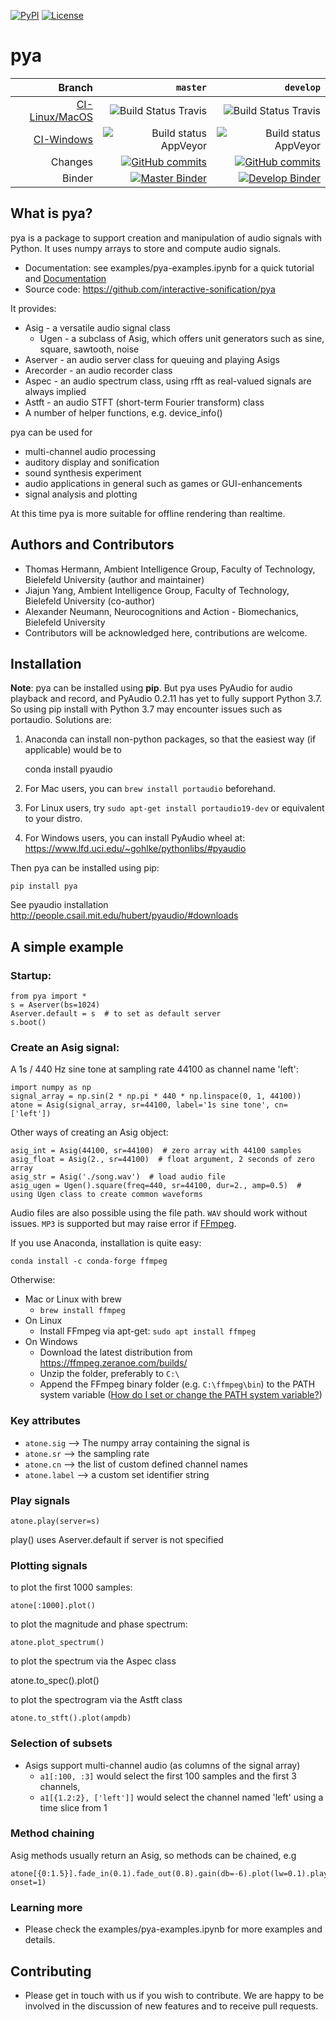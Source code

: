[![PyPI](https://img.shields.io/pypi/v/pya.svg)](https://pypi.org/project/pya)
[![License](https://img.shields.io/github/license/interactive-sonification/pya.svg)](LICENSE)

# pya

|Branch|`master`|`develop`|
|------:|--------:|---------:|
|[CI-Linux/MacOS](https://travis-ci.org/interactive-sonification/pya) | ![Build Status Travis](https://travis-ci.org/interactive-sonification/pya.svg?branch=master) | ![Build Status Travis](https://travis-ci.org/interactive-sonification/pya.svg?branch=develop) |
|[CI-Windows](https://ci.appveyor.com/project/aleneum/pya-b7gkx/)| ![Build status AppVeyor](https://ci.appveyor.com/api/projects/status/vn61qeri0uyxeedv/branch/master?svg=true) | ![Build status AppVeyor](https://ci.appveyor.com/api/projects/status/vn61qeri0uyxeedv/branch/develop?svg=true) | 
|Changes|[![GitHub commits](https://img.shields.io/github/commits-since/interactive-sonification/pya/v0.4.2/master.svg)](https://github.com/interactive-sonification/pya/compare/v0.4.2...master) | [![GitHub commits](https://img.shields.io/github/commits-since/interactive-sonification/pya/v0.4.2/develop.svg)](https://github.com/interactive-sonification/pya/compare/v0.4.2...develop) |
|Binder|[![Master Binder](https://mybinder.org/badge_logo.svg)](https://mybinder.org/v2/gh/interactive-sonification/pya/master?filepath=examples%2Fpya-examples.ipynb) | [![Develop Binder](https://mybinder.org/badge_logo.svg)](https://mybinder.org/v2/gh/interactive-sonification/pya/develop?filepath=examples%2Fpya-examples.ipynb) |

## What is pya?

pya is a package to support creation and manipulation of audio signals with Python.
It uses numpy arrays to store and compute audio signals.

  * Documentation: see examples/pya-examples.ipynb for a quick tutorial and [Documentation](https://interactive-sonification.github.io/pya/index.html)
  * Source code: https://github.com/interactive-sonification/pya

It provides:

  * Asig - a versatile audio signal class 
      * Ugen - a subclass of Asig, which offers unit generators 
        such as sine, square, sawtooth, noise
  * Aserver - an audio server class for queuing and playing Asigs
  * Arecorder - an audio recorder class
  * Aspec - an audio spectrum class, using rfft as real-valued signals are always implied
  * Astft - an audio STFT (short-term Fourier transform) class
  * A number of helper functions, e.g. device_info()

pya can be used for
* multi-channel audio processing
* auditory display and sonification
* sound synthesis experiment
* audio applications in general such as games or GUI-enhancements
* signal analysis and plotting
  
At this time pya is more suitable for offline rendering than realtime.

## Authors and Contributors

* Thomas Hermann, Ambient Intelligence Group, Faculty of Technology, Bielefeld University (author and maintainer)
* Jiajun Yang, Ambient Intelligence Group, Faculty of Technology, Bielefeld University (co-author)
* Alexander Neumann, Neurocognitions and Action - Biomechanics, Bielefeld University
* Contributors will be acknowledged here, contributions are welcome.

## Installation

<!-- **Disclaimer**: We are currently making sure that pya can be uploaded to PyPI, until then clone the master branch and from inside the pya directory install via `pip install -e .` -->

**Note**: pya can be installed using **pip**. But pya uses PyAudio for audio playback and record, and PyAudio 0.2.11 has yet to fully support Python 3.7. So using pip install with Python 3.7 may encounter issues such as portaudio. Solutions are:

1. Anaconda can install non-python packages, so that the easiest way (if applicable) would be to 

    conda install pyaudio

2. For Mac users, you can `brew install portaudio` beforehand. 

3. For Linux users, try `sudo apt-get install portaudio19-dev` or equivalent to your distro.

4. For Windows users, you can install PyAudio wheel at:
https://www.lfd.uci.edu/~gohlke/pythonlibs/#pyaudio

Then pya can be installed using pip:

    pip install pya


See pyaudio installation http://people.csail.mit.edu/hubert/pyaudio/#downloads

## A simple example

### Startup:

    from pya import *
    s = Aserver(bs=1024)
    Aserver.default = s  # to set as default server
    s.boot()   

### Create an Asig signal:

A 1s / 440 Hz sine tone at sampling rate 44100 as channel name 'left':

    import numpy as np
    signal_array = np.sin(2 * np.pi * 440 * np.linspace(0, 1, 44100))
    atone = Asig(signal_array, sr=44100, label='1s sine tone', cn=['left'])

Other ways of creating an Asig object:

    asig_int = Asig(44100, sr=44100)  # zero array with 44100 samples
    asig_float = Asig(2., sr=44100)  # float argument, 2 seconds of zero array
    asig_str = Asig('./song.wav')  # load audio file
    asig_ugen = Ugen().square(freq=440, sr=44100, dur=2., amp=0.5)  # using Ugen class to create common waveforms

Audio files are also possible using the file path. `WAV` should work without issues. `MP3` is supported but may raise error if [FFmpeg](https://ffmpeg.org/).

If you use Anaconda, installation is quite easy:

`conda install -c conda-forge ffmpeg`

Otherwise:

* Mac or Linux with brew
    - `brew install ffmpeg`
* On Linux
    - Install FFmpeg via apt-get: `sudo apt install ffmpeg`
* On Windows
    - Download the latest distribution from https://ffmpeg.zeranoe.com/builds/
    - Unzip the folder, preferably to `C:\`
    - Append the FFmpeg binary folder (e.g. `C:\ffmpeg\bin`) to the PATH system variable ([How do I set or change the PATH system variable?](https://www.java.com/en/download/help/path.xml))
### Key attributes
* `atone.sig`  --> The numpy array containing the signal is 
* `atone.sr`  --> the sampling rate
* `atone.cn` --> the list of custom defined channel names
* `atone.label` --> a custom set identifier string

### Play signals

    atone.play(server=s)  

play() uses Aserver.default if server is not specified

### Plotting signals

to plot the first 1000 samples:

    atone[:1000].plot()

to plot the magnitude and phase spectrum:

    atone.plot_spectrum()

to plot the spectrum via the Aspec class

   atone.to_spec().plot()

to plot the spectrogram via the Astft class

    atone.to_stft().plot(ampdb)

### Selection of subsets
* Asigs support multi-channel audio (as columns of the signal array)
  * `a1[:100, :3]` would select the first 100 samples and the first 3 channels, 
  * `a1[{1.2:2}, ['left']]` would select the channel named 'left' using a time slice from 1

### Method chaining
Asig methods usually return an Asig, so methods can be chained, e.g

    atone[{0:1.5}].fade_in(0.1).fade_out(0.8).gain(db=-6).plot(lw=0.1).play(rate=0.4, onset=1)

### Learning more
* Please check the examples/pya-examples.ipynb for more examples and details.


## Contributing 
* Please get in touch with us if you wish to contribute. We are happy to be involved in the discussion of new features and to receive pull requests.

